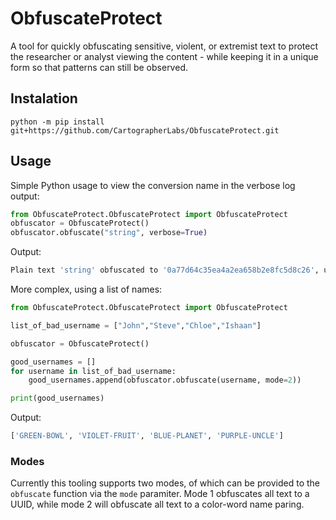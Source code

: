 # ObfuscateProtect
A tool for quickly obfuscating sensitive, violent, or extremist text to protect the researcher or analyst viewing the content - while keeping it in a unique form so that patterns can still be observed.

## Instalation 
```shell
python -m pip install git+https://github.com/CartographerLabs/ObfuscateProtect.git
```

## Usage 
Simple Python usage to view the conversion name in the verbose log output:
```python
from ObfuscateProtect.ObfuscateProtect import ObfuscateProtect
obfuscator = ObfuscateProtect()
obfuscator.obfuscate("string", verbose=True)
```
Output:
```bash
Plain text 'string' obfuscated to '0a77d64c35ea4a2ea658b2e8fc5d8c26', using mode 'uuid'.
```
More complex, using a list of names:
```python
from ObfuscateProtect.ObfuscateProtect import ObfuscateProtect

list_of_bad_username = ["John","Steve","Chloe","Ishaan"]

obfuscator = ObfuscateProtect()

good_usernames = []
for username in list_of_bad_username:
    good_usernames.append(obfuscator.obfuscate(username, mode=2))

print(good_usernames)
```
Output:
```bash
['GREEN-BOWL', 'VIOLET-FRUIT', 'BLUE-PLANET', 'PURPLE-UNCLE']
```

### Modes
Currently this tooling supports two modes, of which can be provided to the ```obfuscate``` function via the ```mode``` paramiter. Mode 1 obfuscates all text to a UUID, while mode 2 will obfuscate all text to a color-word name paring. 
